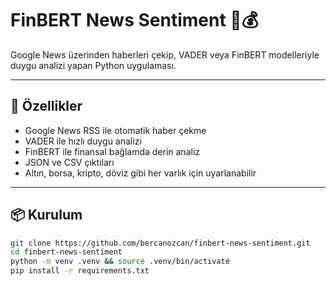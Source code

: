 # FinBERT News Sentiment 🧠💰  
Google News üzerinden haberleri çekip, VADER veya FinBERT modelleriyle duygu analizi yapan Python uygulaması.

---

## 🚀 Özellikler
- Google News RSS ile otomatik haber çekme  
- VADER ile hızlı duygu analizi  
- FinBERT ile finansal bağlamda derin analiz  
- JSON ve CSV çıktıları  
- Altın, borsa, kripto, döviz gibi her varlık için uyarlanabilir  

---

## 📦 Kurulum
```bash
git clone https://github.com/bercanozcan/finbert-news-sentiment.git
cd finbert-news-sentiment
python -m venv .venv && source .venv/bin/activate
pip install -r requirements.txt
